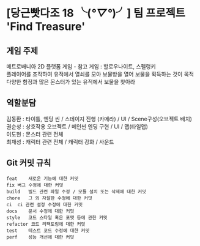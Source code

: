 # [당근빳다조 18 ╰(*°▽°*)╯] 팀 프로젝트 'Find Treasure'

## 게임 주제

메트로배니아 2D 플랫폼 게임 - 참고 게임 : 할로우나이트, 스펠렁키   
플레이어를 조작하여 유적에서 열쇠를 모아 보물방을 열어 보물을 획득하는 것이 목적  
다양한 함정과 많은 몬스터가 있는 유적에서 보물을 찾아라   

## 역할분담

김동환 : 타이틀, 엔딩 씬 / 스테이지 진행 (카메라) / UI / Scene구성(오브젝트 배치)  
권순성 : 상호작용 오브젝트 / 메인씬 엔딩 구현 / UI / 맵(타일맵)  
이도현 : 몬스터 관련 전체  
최재성 : 캐릭터 관련 전체 / 캐릭터 강화 / 사운드  


## Git 커밋 규칙
```
feat	새로운 기능에 대한 커밋  
fix	버그 수정에 대한 커밋  
build	빌드 관련 파일 수정 / 모듈 설치 또는 삭제에 대한 커밋  
chore	그 외 자잘한 수정에 대한 커밋  
ci	ci 관련 설정 수정에 대한 커밋  
docs	문서 수정에 대한 커밋  
style	코드 스타일 혹은 포맷 등에 관한 커밋  
refactor 코드 리팩토링에 대한 커밋  
test	테스트 코드 수정에 대한 커밋  
perf	성능 개선에 대한 커밋  
```
